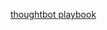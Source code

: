 ---
layout: post
wordpress_id: 1751
wordpress_url: http://noesbueno.com/archives/1751
date: '2014-10-08 13:14:26 -0500'
date_gmt: '2014-10-08 18:14:26 -0500'
body: |
  <p><a href="http://playbook.thoughtbot.com/">thoughtbot playbook</a></p>
---